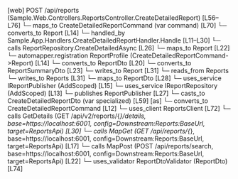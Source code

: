 [web] POST /api/reports  (Sample.Web.Controllers.ReportsController.CreateDetailedReport)  [L56–L76]
  └─ maps_to CreateDetailedReportCommand (var command) [L70]
    └─ converts_to Report [L14]
    └─ handled_by Sample.App.Handlers.CreateDetailedReportHandler.Handle [L11–L30]
      └─ calls ReportRepository.CreateDetailedAsync [L26]
        └─ maps_to Report [L22]
          └─ automapper.registration ReportProfile (CreateDetailedReportCommand->Report) [L14]
          └─ converts_to ReportDto [L20]
          └─ converts_to ReportSummaryDto [L23]
        └─ writes_to Report [L31]
          └─ reads_from Reports
          └─ writes_to Reports [L31]
      └─ maps_to ReportDto [L28]
      └─ uses_service IReportPublisher (AddScoped) [L15]
      └─ uses_service IReportRepository (AddScoped) [L13]
      └─ publishes ReportPublisher [L27]
  └─ casts_to CreateDetailedReportDto (var specialized) [L59] [as]
    └─ converts_to CreateDetailedReportCommand [L12]
  └─ uses_client ReportsClient [L72]
    └─ calls GetDetails (GET /api/v2/reports/{*}/details, base=https://localhost:6001, config=Downstream:Reports:BaseUrl, target=ReportsApi) [L30]
    └─ calls MapGet (GET /api/reports/{*}, base=https://localhost:6001, config=Downstream:Reports:BaseUrl, target=ReportsApi) [L17]
    └─ calls MapPost (POST /api/reports/search, base=https://localhost:6001, config=Downstream:Reports:BaseUrl, target=ReportsApi) [L22]
  └─ uses_validator ReportDtoValidator (ReportDto) [L74]

